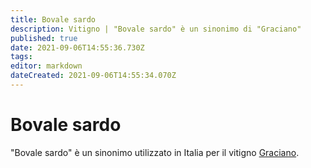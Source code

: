 ```yaml
---
title: Bovale sardo
description: Vitigno | "Bovale sardo" è un sinonimo di "Graciano"
published: true
date: 2021-09-06T14:55:36.730Z
tags: 
editor: markdown
dateCreated: 2021-09-06T14:55:34.070Z
---
```


# Bovale sardo
"Bovale sardo" è un sinonimo utilizzato in Italia per il vitigno [Graciano](/vitigni/graciano).